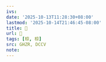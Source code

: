 ```yaml
---
ivs:
date: '2025-10-13T11:28:30+08:00'
lastmod: '2025-10-14T21:46:45-08:00'
title: 󰝗
url: 󰝗
tags: [椋, 椋]
src: GHZR, DCCV
note:
---
```

